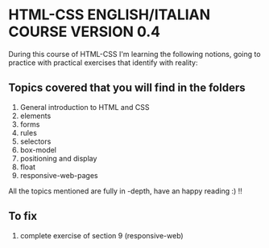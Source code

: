 # HTML-CSS ENGLISH/ITALIAN COURSE VERSION 0.4

During this course of HTML-CSS I'm learning the following notions, going to practice with practical exercises that identify with reality:

## Topics covered that you will find in the folders

1.  General introduction to HTML and CSS
2.  elements
3.  forms
4.  rules
5.  selectors
6.  box-model 
7.  positioning and display
8.  float
9.  responsive-web-pages


All the topics mentioned are fully in -depth, have an happy reading :) !!

## To fix


1. complete exercise of section 9 (responsive-web)